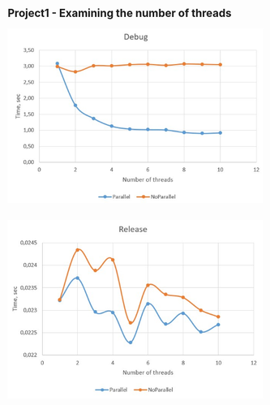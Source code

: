 ## Project1 - Examining the number of threads
![Debug](https://github.com/Wolfram18/OpenMP-Practice/blob/main/Charts/Debug1.png)
## 
![Release](https://github.com/Wolfram18/OpenMP-Practice/blob/main/Charts/Release1.png)
